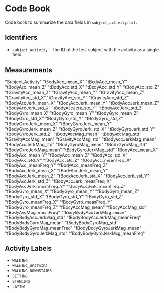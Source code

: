 # Code Book

Code book to summarize the data fields in `subject_activity.txt`.

## Identifiers

* `subject_activity` - The ID of the test subject with the activity as a single field.

## Measurements

"Subject_Activity"
"tBodyAcc_mean_X"
"tBodyAcc_mean_Y"
"tBodyAcc_mean_Z"
"tBodyAcc_std_X"
"tBodyAcc_std_Y"
"tBodyAcc_std_Z"
"tGravityAcc_mean_X"
"tGravityAcc_mean_Y"
"tGravityAcc_mean_Z"
"tGravityAcc_std_X"
"tGravityAcc_std_Y"
"tGravityAcc_std_Z"
"tBodyAccJerk_mean_X"
"tBodyAccJerk_mean_Y"
"tBodyAccJerk_mean_Z"
"tBodyAccJerk_std_X"
"tBodyAccJerk_std_Y"
"tBodyAccJerk_std_Z"
"tBodyGyro_mean_X"
"tBodyGyro_mean_Y"
"tBodyGyro_mean_Z"
"tBodyGyro_std_X"
"tBodyGyro_std_Y"
"tBodyGyro_std_Z"
"tBodyGyroJerk_mean_X"
"tBodyGyroJerk_mean_Y"
"tBodyGyroJerk_mean_Z"
"tBodyGyroJerk_std_X"
"tBodyGyroJerk_std_Y"
"tBodyGyroJerk_std_Z"
"tBodyAccMag_mean"
"tBodyAccMag_std"
"tGravityAccMag_mean"
"tGravityAccMag_std"
"tBodyAccJerkMag_mean"
"tBodyAccJerkMag_std"
"tBodyGyroMag_mean"
"tBodyGyroMag_std"
"tBodyGyroJerkMag_mean"
"tBodyGyroJerkMag_std"
"fBodyAcc_mean_X"
"fBodyAcc_mean_Y"
"fBodyAcc_mean_Z"
"fBodyAcc_std_X"
"fBodyAcc_std_Y"
"fBodyAcc_std_Z"
"fBodyAcc_meanFreq_X"
"fBodyAcc_meanFreq_Y"
"fBodyAcc_meanFreq_Z"
"fBodyAccJerk_mean_X"
"fBodyAccJerk_mean_Y"
"fBodyAccJerk_mean_Z"
"fBodyAccJerk_std_X"
"fBodyAccJerk_std_Y"
"fBodyAccJerk_std_Z"
"fBodyAccJerk_meanFreq_X"
"fBodyAccJerk_meanFreq_Y"
"fBodyAccJerk_meanFreq_Z"
"fBodyGyro_mean_X"
"fBodyGyro_mean_Y"
"fBodyGyro_mean_Z"
"fBodyGyro_std_X"
"fBodyGyro_std_Y"
"fBodyGyro_std_Z"
"fBodyGyro_meanFreq_X"
"fBodyGyro_meanFreq_Y"
"fBodyGyro_meanFreq_Z"
"fBodyAccMag_mean"
"fBodyAccMag_std"
"fBodyAccMag_meanFreq"
"fBodyBodyAccJerkMag_mean"
"fBodyBodyAccJerkMag_std"
"fBodyBodyAccJerkMag_meanFreq"
"fBodyBodyGyroMag_mean"
"fBodyBodyGyroMag_std"
"fBodyBodyGyroMag_meanFreq"
"fBodyBodyGyroJerkMag_mean"
"fBodyBodyGyroJerkMag_std"
"fBodyBodyGyroJerkMag_meanFreq"

## Activity Labels

* `WALKING`
* `WALKING_UPSTAIRS`
* `WALKING_DOWNSTAIRS`
* `SITTING`
* `STANDING`
* `LAYING`